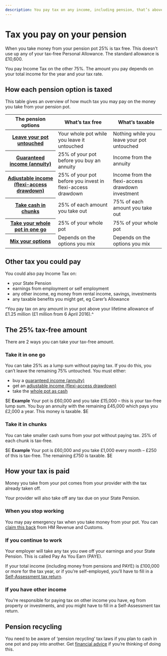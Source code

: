 ```yaml
---
description: You pay tax on any income, including pension, that’s above your tax-free Personal Allowance.
---
```


# Tax you pay on your pension

When you take money from your pension pot 25% is tax free. This doesn’t use up any of your tax-free Personal Allowance. The standard allowance is £10,600.

You pay Income Tax on the other 75%. The amount you pay depends on your total income for the year and your tax rate.

## How each pension option is taxed

This table gives an overview of how much tax you may pay on the money you take from your pension pot.

<div class="ga-options-table">
  <table class="options-table">
    <thead>
      <tr>
        <th scope="col">
        The pension options
        </th>
        <th scope="col">
          What’s tax free
        </th>
        <th scope="col">
          What’s taxable
        </th>
      </tr>
    </thead>
    <tbody>
      <tr>
        <th scope="row">
          <a href="/leave-pot-untouched">Leave your pot untouched</a>
        </th>
        <td>
          Your whole pot while you leave it untouched
        </td>
        <td>
          Nothing while you leave your pot untouched
        </td>
      </tr>
      <tr>
        <th scope="row">
          <a href="/guaranteed-income">Guaranteed income (annuity)</a>
        </th>
        <td>
          25% of your pot before you buy an annuity
        </td>
        <td>
          Income from the annuity
        </td>
      </tr>
      <tr>
        <th scope="row">
          <a href="/adjustable-income">Adjustable income (flexi-access drawdown)</a>
        </th>
        <td>
          25% of your pot before you invest in flexi-access drawdown
        </td>
        <td>
          Income from the flexi-access drawdown investment
        </td>
      </tr>
      <tr>
        <th scope="row">
          <a href="/take-cash-in-chunks">Take cash in chunks</a>
        </th>
        <td>
          25% of each amount you take out
        </td>
        <td>
          75% of each amount you take out
        </td>
      </tr>
      <tr>
        <th scope="row">
          <a href="/take-whole-pot">Take your whole pot in one go</a>
        </th>
        <td>
          25% of your whole pot
        </td>
        <td>
          75% of your whole pot
        </td>
      </tr>
      <tr>
        <th scope="row">
          <a href="/mix-options">Mix your options</a>
        </th>
        <td>
          Depends on the options you mix
        </td>
        <td>
          Depends on the options you mix
        </td>
      </tr>
    </tbody>
  </table>
</div>

## Other tax you could pay

You could also pay Income Tax on:
- your State Pension
- earnings from employment or self employment
- any other income, eg money from rental income, savings, investments
- any taxable benefits you might get, eg Carer’s Allowance

^You pay tax on any amount in your pot above your lifetime allowance of £1.25 million (£1 million from 6 April 2016).^

## The 25% tax-free amount

There are 2 ways you can take your tax-free amount.

### Take it in one go

You can take 25% as a lump sum without paying tax. If you do this, you can’t leave the remaining 75% untouched. You must either:

- buy a [guaranteed income (annuity)](/guaranteed-income)
- get an [adjustable income (flexi-access drawdown)](/adjustable-income) 
- take the [whole pot as cash](/take-whole-pot)

$E
**Example**
Your pot is £60,000 and you take £15,000 – this is your tax-free lump sum. You buy an annuity with the remaining £45,000 which pays you £2,000 a year. This money is taxable.
$E

### Take it in chunks

You can take smaller cash sums from your pot without paying tax. 25% of each chunk is tax-free.

$E
**Example** 
Your pot is £60,000 and you take £1,000 every month – £250 of this is tax-free. The remaining £750 is taxable.
$E

## How your tax is paid

Money you take from your pot comes from your provider with the tax already taken off. 

Your provider will also take off any tax due on your State Pension.

### When you stop working

You may pay emergency tax when you take money from your pot. You can [claim this back](https://www.gov.uk/claim-tax-refund/you-get-a-pension) from HM Revenue and Customs.

### If you continue to work

Your employer will take any tax you owe off your earnings and your State Pension. This is called Pay As You Earn (PAYE). 

If your total income (including money from pensions and PAYE) is £100,000 or more for the tax year, or if you’re self-employed, you’ll have to fill in a [Self-Assessment tax return](https://www.gov.uk/self-assessment-tax-returns).

### If you have other income

You’re responsible for paying tax on other income you have, eg from property or investments, and you might have to fill in a Self-Assessment tax return.

## Pension recycling

You need to be aware of ‘pension recycling’ tax laws if you plan to cash in one pot and pay into another. Get [financial advice](/financial-advice) if you’re thinking of doing this.
